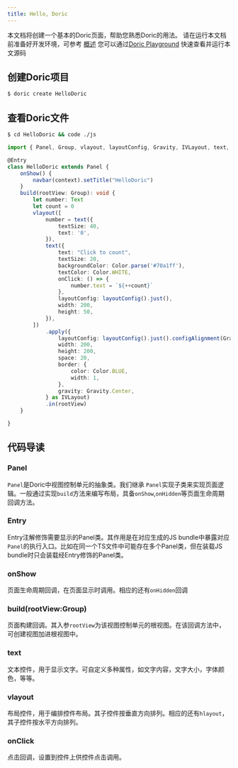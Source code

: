 ```yaml
---
title: Hello, Doric
---
```

本文档将创建一个基本的Doric页面，帮助您熟悉Doric的用法。
请在运行本文档前准备好开发环境，可参考 [概述](./)
您可以通过[Doric Playground](https://doric-pub.github.io/DoricPlayground/play/public/#example/1) 快速查看并运行本文源码
## 创建Doric项目
```bash
$ doric create HelloDoric
```

## 查看Doric文件
```bash
$ cd HelloDoric && code ./js
```

```TypeScript
import { Panel, Group, vlayout, layoutConfig, Gravity, IVLayout, text, Text, Color, navbar } from "doric";

@Entry
class HelloDoric extends Panel {
    onShow() {
        navbar(context).setTitle("HelloDoric")
    }
    build(rootView: Group): void {
        let number: Text
        let count = 0
        vlayout([
            number = text({
                textSize: 40,
                text: '0',
            }),
            text({
                text: "Click to count",
                textSize: 20,
                backgroundColor: Color.parse('#70a1ff'),
                textColor: Color.WHITE,
                onClick: () => {
                    number.text = `${++count}`
                },
                layoutConfig: layoutConfig().just(),
                width: 200,
                height: 50,
            }),
        ])
            .apply({
                layoutConfig: layoutConfig().just().configAlignment(Gravity.Center),
                width: 200,
                height: 200,
                space: 20,
                border: {
                    color: Color.BLUE,
                    width: 1,
                },
                gravity: Gravity.Center,
            } as IVLayout)
            .in(rootView)
    }

}
```
## 代码导读

### Panel
`Panel`是Doric中视图控制单元的抽象类。我们继承 `Panel`实现子类来实现页面逻辑。一般通过实现`build`方法来编写布局，具备`onShow`,`onHidden`等页面生命周期回调方法。

### Entry
Entry注解修饰需要显示的Panel类。其作用是在对应生成的JS bundle中暴露对应`Panel`的执行入口。比如在同一个TS文件中可能存在多个Panel类，但在装载JS bundle时只会装载经Entry修饰的Panel类。

### onShow

页面生命周期回调，在页面显示时调用。相应的还有`onHidden`回调

### build(rootView:Group)
页面构建回调。其入参`rootView`为该视图控制单元的根视图。在该回调方法中，可创建视图加进根视图中。

### text
文本控件，用于显示文字。可自定义多种属性，如文字内容，文字大小，字体颜色，等等。

### vlayout
布局控件，用于编排控件布局。其子控件按垂直方向排列。相应的还有`hlayout`，其子控件按水平方向排列。

### onClick
点击回调，设置到控件上供控件点击调用。



